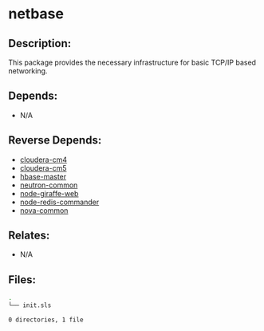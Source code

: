 # netbase

## Description:

This package provides the necessary infrastructure for basic TCP/IP based networking.

## Depends:

  -  N/A

## Reverse Depends:

  -  [cloudera-cm4](/salt/cloudera-cm4)
  -  [cloudera-cm5](/salt/cloudera-cm5)
  -  [hbase-master](/salt/hbase-master)
  -  [neutron-common](/salt/neutron-common)
  -  [node-giraffe-web](/salt/node-giraffe-web)
  -  [node-redis-commander](/salt/node-redis-commander)
  -  [nova-common](/salt/nova-common)

## Relates:

  -  N/A

## Files:

```bash
.
└── init.sls

0 directories, 1 file
```
